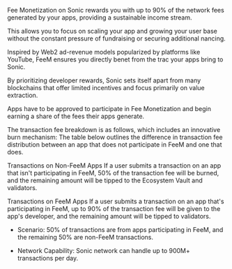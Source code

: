Fee Monetization on Sonic rewards you with up to 90% of the network fees generated by your apps, providing a sustainable income stream.

This allows you to focus on scaling your app and growing your user base without the constant pressure of fundraising or securing additional  nancing.

Inspired by Web2 ad-revenue models popularized by platforms like YouTube, FeeM ensures you directly bene t from the tra c your apps bring to Sonic.

By prioritizing developer rewards, Sonic sets itself apart from many blockchains that offer limited incentives and focus primarily on value extraction.

Apps have to be approved to participate in Fee Monetization and begin earning a share of the fees their apps generate.

The transaction fee breakdown is as follows, which includes an innovative burn mechanism: The table below outlines the difference in transaction fee distribution between an app that does not participate in FeeM and one that does.

Transactions on Non-FeeM Apps If a user submits a transaction on an app that isn't participating in FeeM, 50% of the transaction fee will be burned, and the remaining amount will be tipped to the Ecosystem Vault and validators.

Transactions on FeeM Apps If a user submits a transaction on an app that's participating in FeeM, up to 90% of the transaction fee will be given to the app's developer, and the remaining amount will be tipped to validators.

- Scenario: 50% of transactions are from apps participating in FeeM, and the remaining 50% are non-FeeM transactions.

- Network Capability: Sonic network can handle up to 900M+ transactions per day.